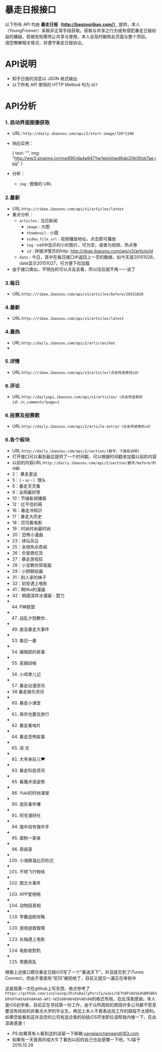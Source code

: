 # 暴走日报接口
以下所有 API 均由 __暴走日报（http://baozouribao.com/）__ 提供，本人（YoungFroever）采取非正常手段获取。获取与共享之行为或有侵犯暴走日报权益的嫌疑。若被告知需停止共享与使用，本人会及时删除此页面与整个项目。  
请您暸解相关情况，并遵守暴走日报协议。

# API说明
* 知乎日报的消息以 JSON 格式输出
* 以下所有 API 使用的 HTTP Method 均为 `GET`

# API分析
 ### 1. 启动界面图像获取
* URL: `http://daily.ibaozou.com/api/2/start-image/720*1280`  

* 响应实例：

  {
            text: "",
            img: "http://ww3.sinaimg.cn/mw690/da4a9471jw1eplohwd8gbj20k00zk7ae.jpg"
        }  

* 分析：
    * `img` : 图像的 URL

 ### 2.最新
 * URL:`http://ribao.ibaozou.com/api/v1/articles/latest`
* 重点分析：
    * `articles` : 当日新闻
        * `image` : 大图
        * `thumbnail` : 小图
        * `video_file_url` : 视频播放地址，点击即可播放
        * `tag` : cell中显示的小的图片，可为空，或者为视频，热点等
        * `id` : 拼接详情页的http: http://ribao.ibaozou.com/api/v3/article/id
    * `date` : 今日，其中在每日接口中返回上一页的数据，如今天是20151028，date显示20151027，可方便下拉加载
* 由于接口类似，不明白的可以点击去看，所以往后就不再一一说了

### 3.每日
* URL:`http://ribao.ibaozou.com/api/v1/articles/before/20151028`

### 4.最新
* URL:`http://ribao.ibaozou.com/api/v1/articles/latest`

### 4.最热
* URL:`http://daily.ibaozou.com/api/2/articles/hot`
* 
### 5.详情
* URL:`http://ribao.ibaozou.com/api/v3/article/(点击传进来的id)`

### 6.评论
* URL:`http://dailyapi.ibaozou.com/api/v1/articles/（点击传进来的id）/n_comments?page=1`

### 6.投票及投票数
* URL:`http://daily.ibaozou.com/api/2/article-extra/（点击传进来的id）`

### 6.各个板块
* URL:`http://daily.ibaozou.com/api/2/section/(数字，下面有说明)`
* 打开接口可以看到最后提供了一个时间戳，可以根据时间戳来加载以前的内容
* 以前的内容URL:`http://daily.ibaozou.com/api/2/section/数字/before/时间戳`
* 2： 暴走星运
* 5：（・ω・）馒头
* 6：暴走天天看
* 9：全网最好笑
* 10：节操新闻播报
* 12：扛不住的萌
* 16：暴走冷知识
* 17：暴走大历史
* 18：尼玛看电影
* 19：时尚时尚最时尚
* 20：恐怖小漫画
* 23：体坛风云
* 25：全球热点奇闻
* 26：负智商吃货
* 27：暴走游戏狂
* 28：小宝教你简笔画
* 29：小顾聊绘画
* 31：别人家的妹子
* 32：初安遇上电影
* 41：啊Mui的漫画
* 42：韩国深井冰漫画 - 楚力
* 44. P神联盟
* 47. 战乱夕阳教你…
* 49. 直击暴走大事件
* 53. 每日一暴	
* 54. 编辑部的故事
* 55. 恶搞四格
* 56. 小鸡育儿记
* 57. 暴走动漫资讯
* 58  暴走娱乐资讯
* 60. 暴走小课堂
* 61. 再穷也要去旅行
* 62. 暴走看啥片
* 64. 暴走恐怖故事
* 65. 读·文
* 81. 大爷来玩儿❤
* 83. 暴走科技资讯
* 85. 看魔术涨姿势
* 86. Yuki的时尚课堂
* 90. 诡异事件簙
* 91. 阿宅漫研社
* 94. 强中自有强中手
* 95. 面粉一家亲
* 96. 奇闻录
* 100. 小海狮温比历险记
* 101. 不明飞行物体
* 102. 图文大事件
* 103. APP爱啪啪
* 104. 动物园真相
* 119. 学霸追剧攻略
* 120. 游戏拯救智障
* 123. 长袖遇上电影
* 124. 电影收割机
* 125. 贵圈真乱

根据上述接口模仿暴走日报iOS写了一个“暴迷天下"，并且提交到了iTunes Connect，但由于里面有“尼玛”被拒绝了，目前又提交一遍正在审核中

这是我第一次在github上写东西，格式参考了`https://github.com/izzyleung/ZhihuDailyPurify/wiki/%E7%9F%A5%E4%B9%8E%E6%97%A5%E6%8A%A5-API-%E5%88%86%E6%9E%90`的格式布局，在此深表感谢。本人是iOS初学者，目前正在寻找第一份工作，由于众所周知的原因许多公司都不愿意要没有经验的非重点大学的毕业生，再加上本人不善表达找工作的路程不太顺利。如果您能看到这并且您的公司有适合我的初级iOS开发职位请帮我内推一下，在此深表感激！
* PS:如果真有人看到这的话留一下邮箱:yangjianchengan@163.com
* 如果有一天我真的成大牛了看到以前的自己也会感慨一下吧。YJ留于2015.10.28
